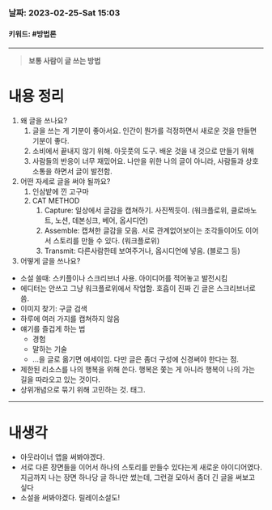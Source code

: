 ### 날짜:   2023-02-25-Sat 15:03
#### 키워드: #방법론 
-----
>**보통 사람이 글 쓰는 방법**

# 내용 정리
1. 왜 글을 쓰나요?
	1. 글을 쓰는 게 기분이 좋아서요. 인간이 뭔가를 걱정하면서 새로운 것을 만들면 기분이 좋다.
	2. 소비에서 끝내지 않기 위해. 아웃풋의 도구. 배운 것을 내 것으로 만들기 위해
	3. 사람들의 반응이 너무 재밌어요. 나만을 위한 나의 글이 아니라, 사람들과 상호소통을 하면서 글이 발전함.
2. 어떤 자세로 글을 써야 될까요?
	1. 인삼밭에 낀 고구마
	2. CAT METHOD
		1. Capture: 일상에서 글감을 캡쳐하기. 사진찍듯이. (워크플로위, 클로바노트, 노션, 데본싱크, 베어, 옵시디언)
		2. Assemble: 캡쳐한 글감을 모음. 서로 관계없어보이는 조각들이어도 이어서 스토리를 만들 수 있다. (워크플로위)
		3. Transmit: 다른사람한테 보여주거나, 옵시디언에 넣음. (블로그 등)
3. 어떻게 글을 쓰나요?

- 소설 쓸때: 스키플이나 스크리브너 사용. 아이디어를 적어놓고 발전시킴
- 에디터는 안쓰고 그냥 워크플로위에서 작업함. 호흡이 진짜 긴 글은 스크리브너로 씀.
- 이미지 찾기: 구글 검색
- 하루에 여러 가지를 캡쳐하지 않음
- 얘기를 즐겁게 하는 법
	- 경험
	- 말하는 기술
	- ...을 글로 옮기면 에세이임. 다만 글은 좀더 구성에 신경써야 한다는 점.
- 제한된 리소스를 나의 행복을 위해 쓴다. 행복은 쫓는 게 아니라 행복이 나의 가는 길을 따라오고 있는 것이다.
- 상위개념으로 묶기 위해 고민하는 것. 태그.
----
# 내생각
- 아웃라이너 앱을 써봐야겠다.
- 서로 다른 장면들을 이어서 하나의 스토리를 만들수 있다는게 새로운 아이디어였다. 지금까지 나는 장면 하나당 글 하나만 썼는데, 그런걸 모아서 좀더 긴 글을 써보고 싶다
- 소설을 써봐야겠다. 릴레이소설도!